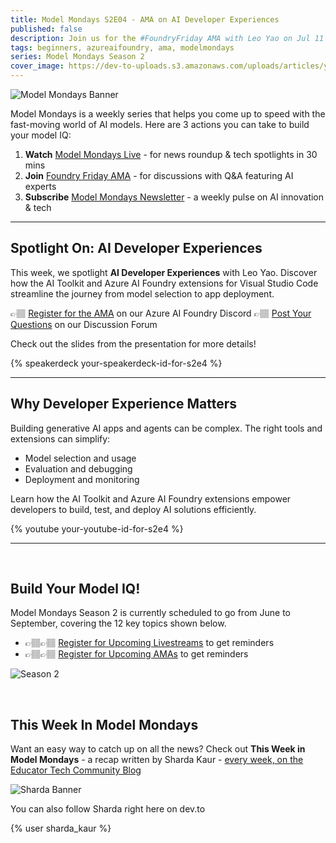 ```yaml
---
title: Model Mondays S2E04 - AMA on AI Developer Experiences
published: false
description: Join us for the #FoundryFriday AMA with Leo Yao on Jul 11 to talk about AI Developer Experiences - https://aka.ms/model-mondays/discord
tags: beginners, azureaifoundry, ama, modelmondays
series: Model Mondays Season 2
cover_image: https://dev-to-uploads.s3.amazonaws.com/uploads/articles/your-cover-image-for-s2e4.png
---
```


![Model Mondays Banner](https://dev-to-uploads.s3.amazonaws.com/uploads/articles/ifnd5j9v3lbqzkctlvx1.png)

Model Mondays is a weekly series that helps you come up to speed with the fast-moving world of AI models. Here are 3 actions you can take to build your model IQ:

1. **Watch** [Model Mondays Live](https://aka.ms/model-mondays/live) - for news roundup & tech spotlights in 30 mins
2. **Join** [Foundry Friday AMA](https://aka.ms/model-mondays/forum) - for discussions with Q&A featuring AI experts
3. **Subscribe** [Model Mondays Newsletter](https://aka.ms/model-mondays/newsletter) - a weekly pulse on AI innovation & tech

---

## Spotlight On: AI Developer Experiences

This week, we spotlight **AI Developer Experiences** with Leo Yao. Discover how the AI Toolkit and Azure AI Foundry extensions for Visual Studio Code streamline the journey from model selection to app deployment.

👉🏽 [Register for the AMA](https://discord.gg/azureaifoundry?event=1382861578201858058) on our Azure AI Foundry Discord
👉🏽 [Post Your Questions](https://aka.ms/model-mondays/forum) on our Discussion Forum

Check out the slides from the presentation for more details!

{% speakerdeck your-speakerdeck-id-for-s2e4 %}

---

## Why Developer Experience Matters

Building generative AI apps and agents can be complex. The right tools and extensions can simplify:

- Model selection and usage
- Evaluation and debugging
- Deployment and monitoring

Learn how the AI Toolkit and Azure AI Foundry extensions empower developers to build, test, and deploy AI solutions efficiently.

{% youtube your-youtube-id-for-s2e4 %}

---

<br/>

## Build Your Model IQ!

Model Mondays Season 2 is currently scheduled to go from June to September, covering the 12 key topics shown below.

- 👉🏽👉🏽 [Register for Upcoming Livestreams](https://aka.ms/model-mondays/rsvp) to get reminders
- 👉🏽👉🏽 [Register for Upcoming AMAs](https://github.com/orgs/azure-ai-foundry/discussions/54) to get reminders

![Season 2](https://github.com/microsoft/model-mondays/blob/main/docs/season-02/img/S2-Agenda.png?raw=true)

<br/>

## This Week In Model Mondays

Want an easy way to catch up on all the news? Check out **This Week in Model Mondays** - a recap written by Sharda Kaur - [every week, on the Educator Tech Community Blog](https://aka.ms/faculty)

![Sharda Banner](https://github.com/microsoft/model-mondays/blob/main/docs/season-02/img/people/S2-Sharda.png?raw=true)

You can also follow Sharda right here on dev.to

{% user sharda_kaur %}
